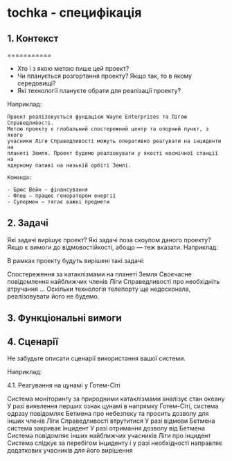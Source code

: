 # tochka - специфікація 
## 1. Контекст
===========

- Хто і з якою метою пише цей проект?
- Чи планується розгортання проекту? Якщо так, то в якому середовищі?
- Які технології плануєте обрати для реалізації проекту?

Наприклад:

    Проект реалізовується фундацією Wayne Enterprises та Лігою Справедливості.
    Метою проекту є глобальний спостережний центр та опорний пункт, з якого
    учасники Ліги Справедливості можуть оперативно реагувати на інциденти на
    планеті Земля. Проект будемо реалзовувати у якості космічної станції на
    ядерному паливі на низькій орбіті Землі.

    Команда:

    - Брюс Вейн — фінансування
    - Флеш — працює генератором енергії
    - Супермен — тягає важкі предмети
## 2. Задачі
Які задачі вирішує проект?
Які задачі поза скоупом даного проекту?
Якщо є вимоги до відмовостійкості, абощо — теж вказати.
Наприклад:

В рамках проекту будуть вирішені такі задачі:

Спостереження за катаклізмами на планеті Земля
Своєчасне повідомлення найближчих членів Ліги Справедливості про необхідніть втручання
...
Оскільки технологія телепорту ще недосконала, реалізовувати його не будемо.
## 3. Функціональні вимоги
## 4. Сценарії
Не забудьте описати сценарії використання вашої системи.

Наприклад:

4.1. Реагування на цунамі у Ґотем-Сіті

Система моніторингу за природними катаклізмами аналізує стан океану
У разі виявлення перших ознак цунамі в напрямку Ґотем-Сіті, система одразу повідомляє Бетмена про небезпеку та просить дозволу для інших членів Ліги Справедливості втрутитися
У разі відмови Бетмена система закриває інцидент
У разі отримання дозволу від Бетмена
Система повідомляє інших найближчих учасників Ліги про інцидент
Система слідкує за перебігом інциденту і у разі необхідності направляє додаткових учасників для його вирішення
